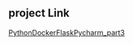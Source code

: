 ## project Link

[PythonDockerFlaskPycharm_part3](https://github.com/sap33/pythonDockerFlaskPycharm_part3)

